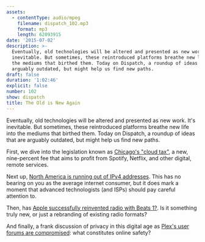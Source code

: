 ```yaml
---
assets:
  - contentType: audio/mpeg
    filename: dispatch_102.mp3
    format: mp3
    length: 62093915
date: '2015-07-02'
description: >-
  Eventually, old technologies will be altered and presented as new work. It's
  inevitable. But sometimes, these reintroduced platforms breathe new life into
  the mediums that birthed them. Today on Dispatch, a roundup of ideas that are
  arguably outdated, but might help us find new paths.
draft: false
duration: '1:02:46'
explicit: false
number: 102
show: dispatch
title: The Old is New Again
---
```

Eventually, old technologies will be altered and presented as new work. It's inevitable. But sometimes, these reintroduced platforms breathe new life into the mediums that birthed them. Today on Dispatch, a roundup of ideas that are arguably outdated, but might help us find new paths.

First, we dive into the legislation known as [Chicago's "cloud tax"](http://www.chicagotribune.com/bluesky/originals/ct-chicago-cloud-tax-tech-reaction-bsi-20150702-story.html), a new, nine-percent fee that aims to profit from Spotify, Netflix, and other digital, remote services.

Next up, [North America is running out of IPv4 addresses](http://arstechnica.com/information-technology/2015/07/us-exhausts-new-ipv4-addresses-waitlist-begins/). This has no bearing on you as the average internet consumer, but it does mark a moment that advanced technologists (and ISPs) should pay careful attention to.

Then, has [Apple successfully reinvented radio with Beats 1?](http://www.theverge.com/2015/7/2/8883215/beats-1-radio-apple-music-zane-lowe-first-24). Is it something truly new, or just a rebranding of existing radio formats?

And finally, a frank discussion of privacy in this digital age as [Plex's user forums are compromised](http://www.theverge.com/2015/7/2/8887303/plex-hack-password-breach-ransom): what constitutes online safety?
